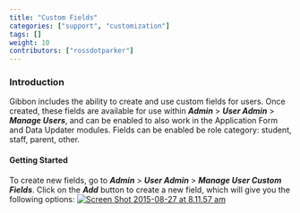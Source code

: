 ```yaml
---
title: "Custom Fields"
categories: ["support", "customization"]
tags: []
weight: 10
contributors: ["rossdotparker"]
---
```


### Introduction

Gibbon includes the ability to create and use custom fields for users. Once created, these fields are available for use within ___Admin___ > ___User Admin___ > ___Manage Users___, and can be enabled to also work in the Application Form and Data Updater modules. Fields can be enabled be role category: student, staff, parent, other. <span style="text-decoration: underline;">

#### Getting Started

</span> To create new fields, go to ___Admin___ > ___User Admin___ > ___Manage User Custom Fields___. Click on the ___Add___ button to create a new field, which will give you the following options: [![Screen Shot 2015-08-27 at 8.11.57 am](/wp/2015/08/Screen-Shot-2015-08-27-at-8.11.57-am.png)](/wp/2015/08/Screen-Shot-2015-08-27-at-8.11.57-am.png)
